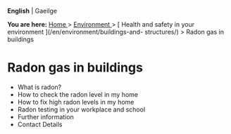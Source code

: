 **English** |  Gaeilge 

**You are here:** [ Home ](/en/) > [ Environment ](/en/environment/) > [
Health and safety in your environment ](/en/environment/buildings-and-
structures/) > Radon gas in buildings

#  Radon gas in buildings

  * What is radon? 
  * How to check the radon level in my home 
  * How to fix high radon levels in my home 
  * Radon testing in your workplace and school 
  * Further information 
  * Contact Details 
